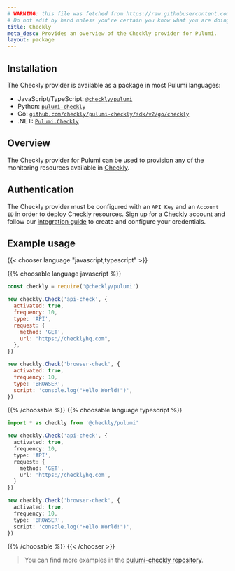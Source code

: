 ```yaml
---
# WARNING: this file was fetched from https://raw.githubusercontent.com/checkly/pulumi-checkly/v2.2.0/docs/_index.md
# Do not edit by hand unless you're certain you know what you are doing!
title: Checkly
meta_desc: Provides an overview of the Checkly provider for Pulumi.
layout: package
---
```

## Installation

The Checkly provider is available as a package in most Pulumi languages:

* JavaScript/TypeScript: [`@checkly/pulumi`](https://www.npmjs.com/package/@checkly/pulumi)
* Python: [`pulumi-checkly`](https://pypi.org/project/pulumi-checkly/)
* Go: [`github.com/checkly/pulumi-checkly/sdk/v2/go/checkly`](https://github.com/checkly/pulumi-checkly)
* .NET: [`Pulumi.Checkly`](https://www.nuget.org/packages/Pulumi.Checkly)

## Overview

The Checkly provider for Pulumi can be used to provision any of the monitoring resources available in [Checkly](https://www.checklyhq.com/).

## Authentication

The Checkly provider must be configured with an `API Key` and an `Account ID` in order to deploy Checkly resources. Sign up for a [Checkly](https://www.checklyhq.com) account and follow our [integration guide](https://www.checklyhq.com/docs/integrations/pulumi/) to create and configure your credentials.

## Example usage

{{< chooser language "javascript,typescript" >}}

{{% choosable language javascript %}}

```javascript
const checkly = require('@checkly/pulumi')

new checkly.Check('api-check', {
  activated: true,
  frequency: 10,
  type: 'API',
  request: {
    method: 'GET',
    url: "https://checklyhq.com",
  },
})

new checkly.Check('browser-check', {
  activated: true,
  frequency: 10,
  type: 'BROWSER',
  script: 'console.log("Hello World!")',
})
```

{{% /choosable %}}
{{% choosable language typescript %}}

```typescript
import * as checkly from '@checkly/pulumi'

new checkly.Check('api-check', {
  activated: true,
  frequency: 10,
  type: 'API',
  request: {
    method: 'GET',
    url: 'https://checklyhq.com',
  }
})

new checkly.Check('browser-check', {
  activated: true,
  frequency: 10,
  type: 'BROWSER',
  script: 'console.log("Hello World!")',
})
```

{{% /choosable %}}
{{< /chooser >}}

> You can find more examples in the [pulumi-checkly repository](https://github.com/checkly/pulumi-checkly/tree/main/examples).
